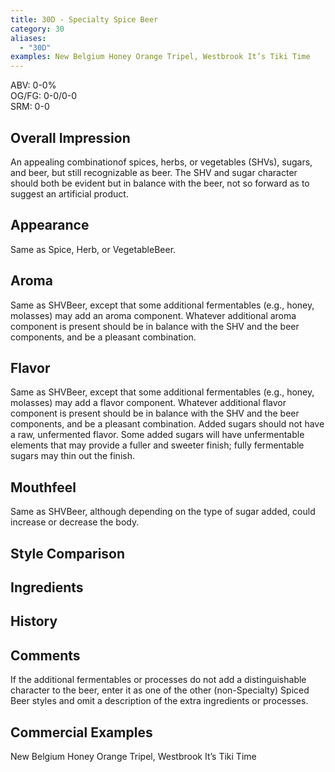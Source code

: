 ```yaml
---
title: 30D - Specialty Spice Beer
category: 30
aliases: 
  - "30D"
examples: New Belgium Honey Orange Tripel, Westbrook It’s Tiki Time
---
```


ABV: 0-0%  
OG/FG: 0-0/0-0  
SRM: 0-0  

## Overall Impression
An appealing combinationof spices, herbs, or vegetables (SHVs), sugars, and beer, but still recognizable as beer. The SHV and sugar character should both be evident but in balance with the beer, not so forward as to suggest an artificial product.

## Appearance
Same as Spice, Herb, or VegetableBeer.

## Aroma
Same as SHVBeer, except that some additional fermentables (e.g., honey, molasses) may add an aroma component. Whatever additional aroma component is present should be in balance with the SHV and the beer components, and be a pleasant combination.

## Flavor
Same as SHVBeer, except that some additional fermentables (e.g., honey, molasses) may add a flavor component. Whatever additional flavor component is present should be in balance with the SHV and the beer components, and be a pleasant combination. Added sugars should not have a raw, unfermented flavor. Some added sugars will have unfermentable elements that may provide a fuller and sweeter finish; fully fermentable sugars may thin out the finish.

## Mouthfeel
Same as SHVBeer, although depending on the type of sugar added, could increase or decrease the body.

## Style Comparison


## Ingredients


## History


## Comments
If the additional fermentables or processes do not add a distinguishable character to the beer, enter it as one of the other (non-Specialty) Spiced Beer styles and omit a description of the extra ingredients or processes.

## Commercial Examples
New Belgium Honey Orange Tripel, Westbrook It’s Tiki Time